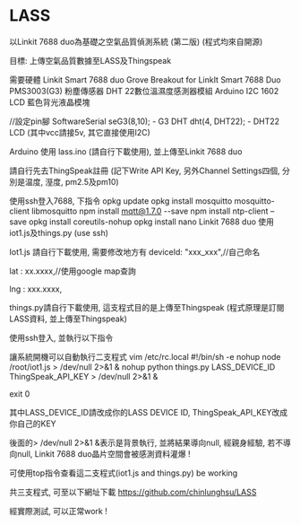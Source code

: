 # LASS
以Linkit 7688 duo為基礎之空氣品質偵測系統 (第二版)
(程式均來自開源) 

目標: 上傳空氣品質數據至LASS及Thingspeak

需要硬體
Linkit Smart 7688 duo
Grove Breakout for LinkIt Smart 7688 Duo
PMS3003(G3) 粉塵傳感器
DHT 22數位溫濕度感測器模組
Arduino I2C 1602 LCD 藍色背光液晶模塊

//設定pin腳
SoftwareSerial seG3(8,10); - G3
DHT dht(4, DHT22); - DHT22
LCD (其中vcc請接5v, 其它直接使用I2C)

Arduino 使用 lass.ino (請自行下載使用), 並上傳至Linkit 7688 duo

請自行先去ThingSpeak註冊 (記下Write API Key, 另外Channel Settings四個, 分別是温度, 溼度, pm2.5及pm10)

使用ssh登入7688, 下指令
opkg update
opkg install mosquitto mosquitto-client libmosquitto
npm install mqtt@1.7.0 --save
npm install ntp-client –save
opkg install coreutils-nohup
opkg install nano
Linkit 7688 duo 使用iot1.js及things.py (use ssh)

Iot1.js 請自行下載使用, 需要修改地方有
deviceId: "xxx_xxx",//自己命名

lat : xx.xxxx,//使用google map查詢

lng : xxx.xxxx,

things.py請自行下載使用,
這支程式目的是上傳至Thingspeak (程式原理是訂閱LASS資料, 並上傳至Thingspeak)

使用ssh登入, 並執行以下指令

讓系統開機可以自動執行二支程式
vim /etc/rc.local 
#!/bin/sh -e
nohup node /root/iot1.js > /dev/null 2>&1 &
nohup python things.py LASS_DEVICE_ID ThingSpeak_API_KEY > /dev/null 2>&1 &

exit 0 


其中LASS_DEVICE_ID請改成你的LASS DEVICE ID, ThingSpeak_API_KEY改成你自己的KEY

後面的> /dev/null 2>&1 &表示是背景執行, 並將結果導向null, 經親身經驗, 若不導向null, Linkit 7688 duo晶片空間會被感測資料灌爆 !

可使用top指令查看這二支程式(iot1.js and things.py) be working

共三支程式, 可至以下網址下載
https://github.com/chinlunghsu/LASS

經實際測試, 可以正常work !
